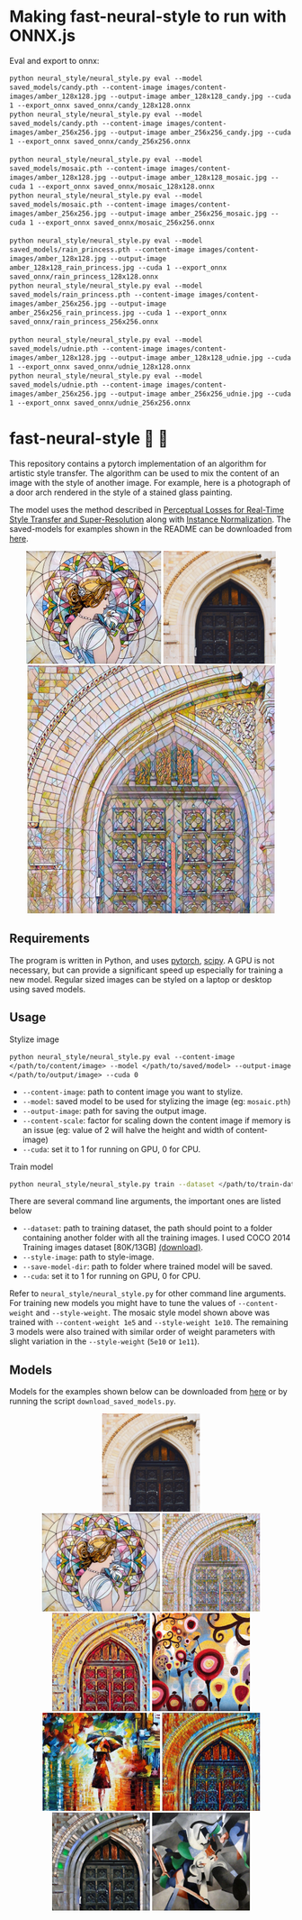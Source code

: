 
# Making fast-neural-style to run with ONNX.js

Eval and export to onnx:
```
python neural_style/neural_style.py eval --model saved_models/candy.pth --content-image images/content-images/amber_128x128.jpg --output-image amber_128x128_candy.jpg --cuda 1 --export_onnx saved_onnx/candy_128x128.onnx
python neural_style/neural_style.py eval --model saved_models/candy.pth --content-image images/content-images/amber_256x256.jpg --output-image amber_256x256_candy.jpg --cuda 1 --export_onnx saved_onnx/candy_256x256.onnx

python neural_style/neural_style.py eval --model saved_models/mosaic.pth --content-image images/content-images/amber_128x128.jpg --output-image amber_128x128_mosaic.jpg --cuda 1 --export_onnx saved_onnx/mosaic_128x128.onnx
python neural_style/neural_style.py eval --model saved_models/mosaic.pth --content-image images/content-images/amber_256x256.jpg --output-image amber_256x256_mosaic.jpg --cuda 1 --export_onnx saved_onnx/mosaic_256x256.onnx

python neural_style/neural_style.py eval --model saved_models/rain_princess.pth --content-image images/content-images/amber_128x128.jpg --output-image amber_128x128_rain_princess.jpg --cuda 1 --export_onnx saved_onnx/rain_princess_128x128.onnx
python neural_style/neural_style.py eval --model saved_models/rain_princess.pth --content-image images/content-images/amber_256x256.jpg --output-image amber_256x256_rain_princess.jpg --cuda 1 --export_onnx saved_onnx/rain_princess_256x256.onnx

python neural_style/neural_style.py eval --model saved_models/udnie.pth --content-image images/content-images/amber_128x128.jpg --output-image amber_128x128_udnie.jpg --cuda 1 --export_onnx saved_onnx/udnie_128x128.onnx
python neural_style/neural_style.py eval --model saved_models/udnie.pth --content-image images/content-images/amber_256x256.jpg --output-image amber_256x256_udnie.jpg --cuda 1 --export_onnx saved_onnx/udnie_256x256.onnx
```

# fast-neural-style :city_sunrise: :rocket:
This repository contains a pytorch implementation of an algorithm for artistic style transfer. The algorithm can be used to mix the content of an image with the style of another image. For example, here is a photograph of a door arch rendered in the style of a stained glass painting.

The model uses the method described in [Perceptual Losses for Real-Time Style Transfer and Super-Resolution](https://arxiv.org/abs/1603.08155) along with [Instance Normalization](https://arxiv.org/pdf/1607.08022.pdf). The saved-models for examples shown in the README can be downloaded from [here](https://www.dropbox.com/s/lrvwfehqdcxoza8/saved_models.zip?dl=0).

<p align="center">
    <img src="images/style-images/mosaic.jpg" height="200px">
    <img src="images/content-images/amber.jpg" height="200px">
    <img src="images/output-images/amber-mosaic.jpg" height="440px">
</p>

## Requirements
The program is written in Python, and uses [pytorch](http://pytorch.org/), [scipy](https://www.scipy.org). A GPU is not necessary, but can provide a significant speed up especially for training a new model. Regular sized images can be styled on a laptop or desktop using saved models.

## Usage
Stylize image
```
python neural_style/neural_style.py eval --content-image </path/to/content/image> --model </path/to/saved/model> --output-image </path/to/output/image> --cuda 0
```
* `--content-image`: path to content image you want to stylize.
* `--model`: saved model to be used for stylizing the image (eg: `mosaic.pth`)
* `--output-image`: path for saving the output image.
* `--content-scale`: factor for scaling down the content image if memory is an issue (eg: value of 2 will halve the height and width of content-image)
* `--cuda`: set it to 1 for running on GPU, 0 for CPU.

Train model
```bash
python neural_style/neural_style.py train --dataset </path/to/train-dataset> --style-image </path/to/style/image> --save-model-dir </path/to/save-model/folder> --epochs 2 --cuda 1
```

There are several command line arguments, the important ones are listed below
* `--dataset`: path to training dataset, the path should point to a folder containing another folder with all the training images. I used COCO 2014 Training images dataset [80K/13GB] [(download)](http://mscoco.org/dataset/#download).
* `--style-image`: path to style-image.
* `--save-model-dir`: path to folder where trained model will be saved.
* `--cuda`: set it to 1 for running on GPU, 0 for CPU.

Refer to ``neural_style/neural_style.py`` for other command line arguments. For training new models you might have to tune the values of `--content-weight` and `--style-weight`. The mosaic style model shown above was trained with `--content-weight 1e5` and `--style-weight 1e10`. The remaining 3 models were also trained with similar order of weight parameters with slight variation in the `--style-weight` (`5e10` or `1e11`).

## Models

Models for the examples shown below can be downloaded from [here](https://www.dropbox.com/s/lrvwfehqdcxoza8/saved_models.zip?dl=0) or by running the script ``download_saved_models.py``.

<div align='center'>
  <img src='images/content-images/amber.jpg' height="174px">		
</div>

<div align='center'>
  <img src='images/style-images/mosaic.jpg' height="174px">
  <img src='images/output-images/amber-mosaic.jpg' height="174px">
  <img src='images/output-images/amber-candy.jpg' height="174px">
  <img src='images/style-images/candy.jpg' height="174px">
  <br>
  <img src='images/style-images/rain-princess-cropped.jpg' height="174px">
  <img src='images/output-images/amber-rain-princess.jpg' height="174px">
  <img src='images/output-images/amber-udnie.jpg' height="174px">
  <img src='images/style-images/udnie.jpg' height="174px">
</div>
